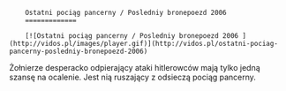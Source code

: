 
        Ostatni pociąg pancerny / Posledniy bronepoezd 2006 
        =============
        
        [![Ostatni pociąg pancerny / Posledniy bronepoezd 2006 ](http://vidos.pl/images/player.gif)](http://vidos.pl/ostatni-pociag-pancerny-posledniy-bronepoezd-2006)
        
        
 Żołnierze desperacko odpierający ataki hitlerowców mają tylko jedną szansę na ocalenie. Jest nią ruszający z odsieczą pociąg pancerny.
    